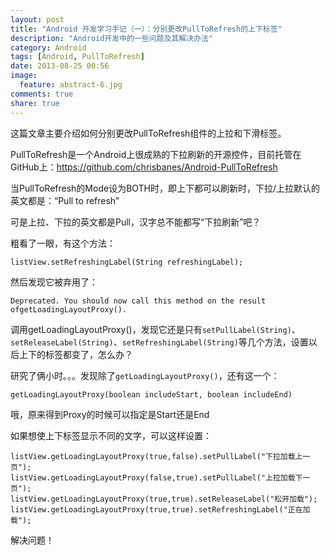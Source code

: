 ```yaml
---
layout: post
title: "Android 开发学习手记（一）：分别更改PullToRefresh的上下标签"
description: "Android开发中的一些问题及其解决办法"
category: Android
tags: [Android, PullToRefresh]
date: 2013-08-25 00:56
image:
  feature: abstract-6.jpg
comments: true
share: true
---
```


这篇文章主要介绍如何分别更改PullToRefresh组件的上拉和下滑标签。

PullToRefresh是一个Android上很成熟的下拉刷新的开源控件，目前托管在GitHub上：<https://github.com/chrisbanes/Android-PullToRefresh>

当PullToRefresh的Mode设为BOTH时，即上下都可以刷新时，下拉/上拉默认的英文都是：“Pull to refresh”

可是上拉、下拉的英文都是Pull，汉字总不能都写“下拉刷新”吧？

粗看了一眼，有这个方法：

	listView.setRefreshingLabel(String refreshingLabel);

然后发现它被弃用了：

	Deprecated. You should now call this method on the result ofgetLoadingLayoutProxy().

调用getLoadingLayoutProxy()，发现它还是只有`setPullLabel(String)`、`setReleaseLabel(String)`、`setRefreshingLabel(String)`等几个方法，设置以后上下的标签都变了，怎么办？

研究了俩小时。。。发现除了`getLoadingLayoutProxy()`，还有这一个：

	getLoadingLayoutProxy(boolean includeStart, boolean includeEnd)

哦，原来得到Proxy的时候可以指定是Start还是End

如果想使上下标签显示不同的文字，可以这样设置：

	listView.getLoadingLayoutProxy(true,false).setPullLabel("下拉加载上一页");
	listView.getLoadingLayoutProxy(false,true).setPullLabel("上拉加载下一页");
	listView.getLoadingLayoutProxy(true,true).setReleaseLabel("松开加载");
	listView.getLoadingLayoutProxy(true,true).setRefreshingLabel("正在加载");

解决问题！